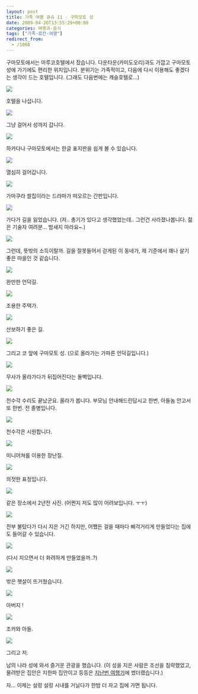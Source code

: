 ```yaml
---
layout: post
title: 가족 여행 큐슈 11 - 구마모토 성
date: 2009-04-26T13:55:29+00:00
categories: 여행과-음식
tags: ["가족-료칸-여행"]
redirect_from:
  - /1068
---
```


구마모토에서는 마루코호텔에서 잤습니다. 다운타운(카미도오리)과도 가깝고 구마모토성에 가기에도 편리한 위치입니다. 분위기는 가족적이고, 다음에 다시 이용해도 좋겠다는 생각이 드는 호텔입니다. (그래도 다음번에는 캐슬호텔로...)

![ ](/assets/media/uploads_1_cfile23.uf.1525F90B49F463A96D2E18.jpg)

호텔을 나섭니다.

![ ](/assets/media/uploads_1_cfile2.uf.160E5A0D49F464A6119031.jpg)

그냥 걸어서 성까지 갑니다.

![ ](/assets/media/uploads_1_cfile25.uf.180E5A0D49F464A712B8E5.jpg)

하카다나 구마모토에서는 한글 표지판을 쉽게 볼 수 있습니다.

![ ](/assets/media/uploads_1_cfile3.uf.190E5A0D49F464A713BA18.jpg)

열심히 걸어갑니다.

![ ](/assets/media/uploads_1_cfile21.uf.110E5A0D49F464A8143246.jpg)

가마쿠라 쌀집이라는 드라마가 떠오르는 간판입니다.

![ ](/assets/media/uploads_1_cfile3.uf.170E5A0D49F464AE1AFB37.jpg)

가다가 길을 잃었습니다. (저.. 총기가 있다고 생각했었는데.. 그런건 사라졌나봅니다. 젊은 기술자 여려분... 밤새지 마라요~.)

![ ](/assets/media/uploads_1_cfile22.uf.130E5A0D49F464A91533DB.jpg)

그런데, 뜻밖의 소득이랄까. 길을 잘못들어서 걷게된 이 동네가, 제 기준에서 꽤나 살기 좋은 마을인 것 같습니다.

![ ](/assets/media/uploads_1_cfile24.uf.120E5A0D49F464AA167BDC.jpg)

완만한 언덕길.

![ ](/assets/media/uploads_1_cfile1.uf.140E5A0D49F464AB17D74C.jpg)

조용한 주택가.

![ ](/assets/media/uploads_1_cfile22.uf.170E5A0D49F464AD18B240.jpg)

산보하기 좋은 길.

![ ](/assets/media/uploads_1_cfile5.uf.190E5A0D49F464AE198821.jpg)

그리고 코 앞에 구마모토 성. (으로 올라가는 가파른 언덕길입니다.)

![ ](/assets/media/uploads_1_cfile4.uf.183D070E49F46603AA229F.jpg)

무사가 올라가다가 뒤집어진다는 돌벽입니다.

![ ](/assets/media/uploads_1_cfile21.uf.203D070E49F46604AB2EF8.jpg)

천수각 수리도 끝났군요. 올라가 봅니다. 부모님 안내해드린답시고 한번, 아들놈 안고서 또 한번. 전 졸병입니다.

![ ](/assets/media/uploads_1_cfile1.uf.173D070E49F46607AFC800.jpg)

천수각은 시원합니다.

![ ](/assets/media/uploads_1_cfile2.uf.123D070E49F46605AC5A2E.jpg)

미니어쳐를 이용한 장난질.

![ ](/assets/media/uploads_1_cfile24.uf.143D070E49F46606AD4E84.jpg)

의젓한 표정입니다.

![ ](/assets/media/uploads_1_cfile4.uf.1125E10B49F4666585B60D.jpg)

같은 장소에서 2년전 사진. (어쩐지 저도 많이 어려보입니다. ㅜㅜ)

![ ](/assets/media/uploads_1_cfile2.uf.153D070E49F46606AE3274.jpg)

전부 불탔다가 다시 지은 거긴 하지만, 어쨌든 걸을 때마다 삐걱거리게 만들었다는 집에도 들어갈 수 있습니다.

![ ](/assets/media/uploads_1_cfile3.uf.163D070E49F46607B0DE11.jpg)

(다시 지으면서 더 화려하게 만들었을까..?)

![ ](/assets/media/uploads_1_cfile24.uf.183D070E49F46608B185AA.jpg)

밖은 햇살이 뜨거웠습니다.

![ ](/assets/media/uploads_1_cfile4.uf.203D070E49F46609B2ECA9.jpg)

아버지 !

![ ](/assets/media/uploads_1_cfile5.uf.193D070E49F4660AB3B33C.jpg)

조카와 아들.

![ ](/assets/media/uploads_1_cfile1.uf.113D070E49F4660BB4F156.jpg)

그리고 저.

남의 나라 성에 와서 즐거운 관광을 했습니다. (이 성을 지은 사람은 조선을 침략했었고, 물려받은 집안은 지한파 집안이고 등등은 <a title="[http://jinto.pe.kr/748]로 이동합니다." href="http://jinto.pe.kr/748" target="_blank">지난번 여행기</a>에 썼더랬습니다.)

자... 이제는 설렁 설렁 시내를 거닐다가 한밤 더 자고 집에 가면 됩니다.
